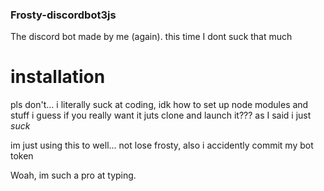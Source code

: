 ### Frosty-discordbot3js
The discord bot made by me (again). this time I dont suck that much

# installation
pls don't... i literally suck at coding, idk how to set up node modules and stuff i guess if you really want it juts clone and launch it???
as I said i just *suck*

im just using this to well... not lose frosty, also i accidently commit my bot token

Woah, im such a pro at typing.
